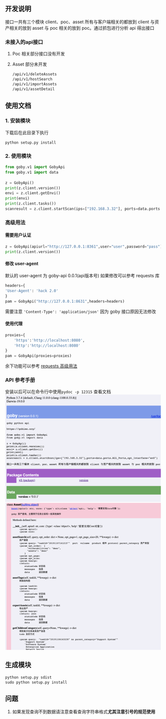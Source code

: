 ## 开发说明

接口一共有三个模块 client、poc、asset 所有与客户端相关的都放到 client 与资产相关的放到 asset 与 poc 相关的放到 poc。通过抓包进行分析 api 得出接口

### 未接入的api接口

1. Poc 相关部分接口没有开发

2. Asset 部分未开发

   ```
   /api/v1/deleteAssets
   /api/v1/hostSearch
   /api/v1/importAssets
   /api/v1/assetDetail
   ```


## 使用文档

### 1. 安装模块
下载后在此目录下执行
```shell
python setup.py install
```
### 2. 使用模块

```python
from goby.v1 import GobyApi
from goby.v1 import data

z = GobyApi()
print(z.client.version())
envi = z.client.getEnvi()
print(envi)
print(z.client.tasks())
scanresult = z.client.startScan(ips=["192.168.3.32"], ports=data.ports.ALL_Ports, opt_interface="en0")
```

### 高级用法
#### 需要用户认证
```python
z = GobyApi(apiurl="http://127.0.0.1:8361",user="user",password="pass")
print(z.client.version())
```
#### 修改 user-agent  
默认的 user-agent 为 goby-api 0.0.1(api版本号)
如果修改可以参考 requests 库
```python
headers={
'User-Agent': 'hack 2.0'
}
pam = GobyApi("http://127.0.0.1:8631",headers=headers)

```
需要注意 `'Content-Type': 'application/json'` 因为 goby 接口原因无法修改
#### 使用代理  
```python
proxies={
    'https':'http://localhost:8080',
    'http':'http://localhost:8080'
}
pam = GobyApi(proxies=proxies)
```

余下功能可以参考 [requests 高级用法](https://2.python-requests.org//en/master/user/advanced/)   
### API 参考手册
安装以后可以在命令行中使用`pydoc -p 12315` 查看文档
![](./doc/goby-index.png)
![](./doc/asset.png)
## 生成模块
```shell
python setup.py sdist
sudo python setup.py install
```
## 问题
 1. 如果发现查询不到数据请注意查看查询字符串格式**尤其注意引号的规范使用**
